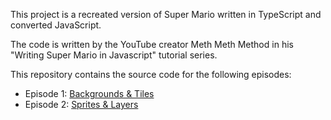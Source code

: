 This project is a recreated version of Super Mario written in TypeScript and converted JavaScript.

The code is written by the YouTube creator Meth Meth Method
in his "Writing Super Mario in Javascript" tutorial series.

This repository contains the source code for the following episodes:

 - Episode 1: [Backgrounds & Tiles](https://youtu.be/g-FpDQ8Eqw8?list=PLS8HfBXv9ZWWe8zXrViYbIM2Hhylx8DZx)
 - Episode 2: [Sprites & Layers](https://www.youtube.com/watch?v=FF93S8rLL_Q&list=PLS8HfBXv9ZWWe8zXrViYbIM2Hhylx8DZx&index=2)
